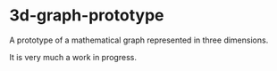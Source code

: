 # 3d-graph-prototype
A prototype of a mathematical graph represented in three dimensions.

It is very much a work in progress.

